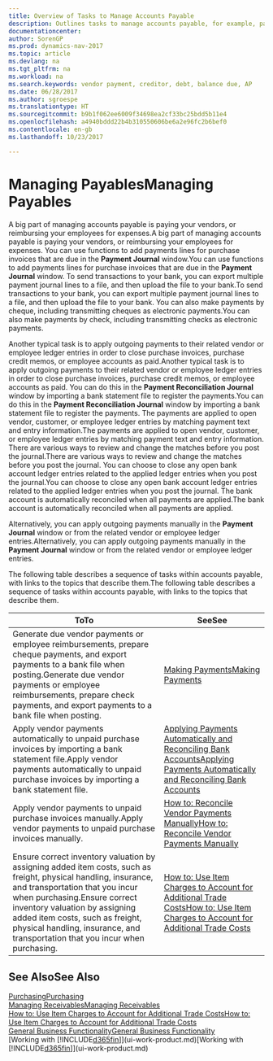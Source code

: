 ```yaml
---
title: Overview of Tasks to Manage Accounts Payable
description: Outlines tasks to manage accounts payable, for example, paying creditors or applying outgoing payments to ledger entries to close invoices or credit memos.
documentationcenter: 
author: SorenGP
ms.prod: dynamics-nav-2017
ms.topic: article
ms.devlang: na
ms.tgt_pltfrm: na
ms.workload: na
ms.search.keywords: vendor payment, creditor, debt, balance due, AP
ms.date: 06/28/2017
ms.author: sgroespe
ms.translationtype: HT
ms.sourcegitcommit: b9b1f062ee6009f34698ea2cf33bc25bdd5b11e4
ms.openlocfilehash: a4940bddd22b4b310550606be6a2e96fc2b6bef0
ms.contentlocale: en-gb
ms.lasthandoff: 10/23/2017

---
```

# <a name="managing-payables"></a><span data-ttu-id="6ec59-103">Managing Payables</span><span class="sxs-lookup"><span data-stu-id="6ec59-103">Managing Payables</span></span>
<span data-ttu-id="6ec59-104">A big part of managing accounts payable is paying your vendors, or reimbursing your employees for expenses.</span><span class="sxs-lookup"><span data-stu-id="6ec59-104">A big part of managing accounts payable is paying your vendors, or reimbursing your employees for expenses.</span></span> <span data-ttu-id="6ec59-105">You can use functions to add payments lines for purchase invoices that are due in the **Payment Journal** window.</span><span class="sxs-lookup"><span data-stu-id="6ec59-105">You can use functions to add payments lines for purchase invoices that are due in the **Payment Journal** window.</span></span> <span data-ttu-id="6ec59-106">To send transactions to your bank, you can export multiple payment journal lines to a file, and then upload the file to your bank.</span><span class="sxs-lookup"><span data-stu-id="6ec59-106">To send transactions to your bank, you can export multiple payment journal lines to a file, and then upload the file to your bank.</span></span> <span data-ttu-id="6ec59-107">You can also make payments by cheque, including transmitting cheques as electronic payments.</span><span class="sxs-lookup"><span data-stu-id="6ec59-107">You can also make payments by check, including transmitting checks as electronic payments.</span></span>

<span data-ttu-id="6ec59-108">Another typical task is to apply outgoing payments to their related vendor or employee ledger entries in order to close purchase invoices, purchase credit memos, or employee accounts as paid.</span><span class="sxs-lookup"><span data-stu-id="6ec59-108">Another typical task is to apply outgoing payments to their related vendor or employee ledger entries in order to close purchase invoices, purchase credit memos, or employee accounts as paid.</span></span> <span data-ttu-id="6ec59-109">You can do this in the **Payment Reconciliation Journal** window by importing a bank statement file to register the payments.</span><span class="sxs-lookup"><span data-stu-id="6ec59-109">You can do this in the **Payment Reconciliation Journal** window by importing a bank statement file to register the payments.</span></span> <span data-ttu-id="6ec59-110">The payments are applied to open vendor, customer, or employee ledger entries by matching payment text and entry information.</span><span class="sxs-lookup"><span data-stu-id="6ec59-110">The payments are applied to open vendor, customer, or employee ledger entries by matching payment text and entry information.</span></span> <span data-ttu-id="6ec59-111">There are various ways to review and change the matches before you post the journal.</span><span class="sxs-lookup"><span data-stu-id="6ec59-111">There are various ways to review and change the matches before you post the journal.</span></span> <span data-ttu-id="6ec59-112">You can choose to close any open bank account ledger entries related to the applied ledger entries when you post the journal.</span><span class="sxs-lookup"><span data-stu-id="6ec59-112">You can choose to close any open bank account ledger entries related to the applied ledger entries when you post the journal.</span></span> <span data-ttu-id="6ec59-113">The bank account is automatically reconciled when all payments are applied.</span><span class="sxs-lookup"><span data-stu-id="6ec59-113">The bank account is automatically reconciled when all payments are applied.</span></span>

<span data-ttu-id="6ec59-114">Alternatively, you can apply outgoing payments manually in the **Payment Journal** window or from the related vendor or employee ledger entries.</span><span class="sxs-lookup"><span data-stu-id="6ec59-114">Alternatively, you can apply outgoing payments manually in the **Payment Journal** window or from the related vendor or employee ledger entries.</span></span>

<span data-ttu-id="6ec59-115">The following table describes a sequence of tasks within accounts payable, with links to the topics that describe them.</span><span class="sxs-lookup"><span data-stu-id="6ec59-115">The following table describes a sequence of tasks within accounts payable, with links to the topics that describe them.</span></span>

| <span data-ttu-id="6ec59-116">To</span><span class="sxs-lookup"><span data-stu-id="6ec59-116">To</span></span> | <span data-ttu-id="6ec59-117">See</span><span class="sxs-lookup"><span data-stu-id="6ec59-117">See</span></span> |
| --- | --- |
| <span data-ttu-id="6ec59-118">Generate due vendor payments or employee reimbursements, prepare cheque payments, and export payments to a bank file when posting.</span><span class="sxs-lookup"><span data-stu-id="6ec59-118">Generate due vendor payments or employee reimbursements, prepare check payments, and export payments to a bank file when posting.</span></span> |[<span data-ttu-id="6ec59-119">Making Payments</span><span class="sxs-lookup"><span data-stu-id="6ec59-119">Making Payments</span></span>](payables-make-payments.md) |
| <span data-ttu-id="6ec59-120">Apply vendor payments automatically to unpaid purchase invoices by importing a bank statement file.</span><span class="sxs-lookup"><span data-stu-id="6ec59-120">Apply vendor payments automatically to unpaid purchase invoices by importing a bank statement file.</span></span> |[<span data-ttu-id="6ec59-121">Applying Payments Automatically and Reconciling Bank Accounts</span><span class="sxs-lookup"><span data-stu-id="6ec59-121">Applying Payments Automatically and Reconciling Bank Accounts</span></span>](receivables-apply-payments-auto-reconcile-bank-accounts.md) |
| <span data-ttu-id="6ec59-122">Apply vendor payments to unpaid purchase invoices manually.</span><span class="sxs-lookup"><span data-stu-id="6ec59-122">Apply vendor payments to unpaid purchase invoices manually.</span></span> |[<span data-ttu-id="6ec59-123">How to: Reconcile Vendor Payments Manually</span><span class="sxs-lookup"><span data-stu-id="6ec59-123">How to: Reconcile Vendor Payments Manually</span></span>](payables-how-apply-purchase-transactions-manually.md) |
|<span data-ttu-id="6ec59-124">Ensure correct inventory valuation by assigning added item costs, such as freight, physical handling, insurance, and transportation that you incur when purchasing.</span><span class="sxs-lookup"><span data-stu-id="6ec59-124">Ensure correct inventory valuation by assigning added item costs, such as freight, physical handling, insurance, and transportation that you incur when purchasing.</span></span>|[<span data-ttu-id="6ec59-125">How to: Use Item Charges to Account for Additional Trade Costs</span><span class="sxs-lookup"><span data-stu-id="6ec59-125">How to: Use Item Charges to Account for Additional Trade Costs</span></span>](payables-how-assign-item-charges.md)|

## <a name="see-also"></a><span data-ttu-id="6ec59-126">See Also</span><span class="sxs-lookup"><span data-stu-id="6ec59-126">See Also</span></span>
[<span data-ttu-id="6ec59-127">Purchasing</span><span class="sxs-lookup"><span data-stu-id="6ec59-127">Purchasing</span></span>](purchasing-manage-purchasing.md)  
[<span data-ttu-id="6ec59-128">Managing Receivables</span><span class="sxs-lookup"><span data-stu-id="6ec59-128">Managing Receivables</span></span>](receivables-manage-receivables.md)  
[<span data-ttu-id="6ec59-129">How to: Use Item Charges to Account for Additional Trade Costs</span><span class="sxs-lookup"><span data-stu-id="6ec59-129">How to: Use Item Charges to Account for Additional Trade Costs</span></span>](payables-how-assign-item-charges.md)  
[<span data-ttu-id="6ec59-130">General Business Functionality</span><span class="sxs-lookup"><span data-stu-id="6ec59-130">General Business Functionality</span></span>](ui-across-business-areas.md)  
<span data-ttu-id="6ec59-131">[Working with [!INCLUDE[d365fin](includes/d365fin_md.md)]](ui-work-product.md)</span><span class="sxs-lookup"><span data-stu-id="6ec59-131">[Working with [!INCLUDE[d365fin](includes/d365fin_md.md)]](ui-work-product.md)</span></span>

